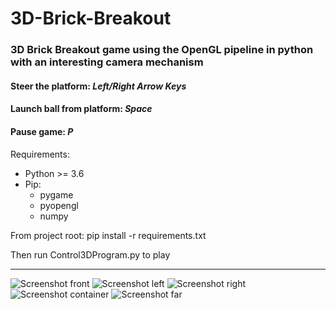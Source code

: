 # 3D-Brick-Breakout
### 3D Brick Breakout game using the OpenGL pipeline in python with an interesting camera mechanism
#### Steer the platform: *Left/Right Arrow Keys*
#### Launch ball from platform: *Space*
#### Pause game: *P*

Requirements:

- Python >= 3.6
- Pip:
  - pygame
  - pyopengl
  - numpy

From project root: pip install -r requirements.txt

Then run Control3DProgram.py to play

---
![Screenshot front](https://i.imgur.com/hz91rgc.png "Screenshot 1")
![Screenshot left](https://i.imgur.com/LCzzo6y.png "Screenshot 2")
![Screenshot right](https://i.imgur.com/2HwIJcj.png "Screenshot 3")
![Screenshot container](https://i.imgur.com/KZd2g6x.png "Screenshot 4")
![Screenshot far](https://i.imgur.com/ZWZLBvp.png "Screenshot 5")
